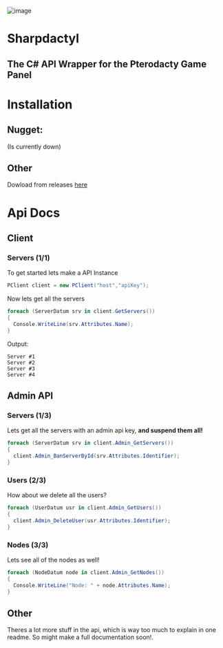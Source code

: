 ![image](https://cdn.discordapp.com/attachments/515033167850373122/610725914271285250/pterodactyl_logo_transparent.png)
# Sharpdactyl
## The C# API Wrapper for the Pterodacty Game Panel

# Installation
## Nugget:
(Is currently down)
## Other
Dowload from releases [here](https://github.com/KadePcGames/Sharpdactyl/releases/latest)

# Api Docs
## Client
### Servers (1/1)
To get started lets make a API Instance
```csharp
PClient client = new PClient("host","apiKey");
```
Now lets get all the servers
```csharp
foreach (ServerDatum srv in client.GetServers())
{
  Console.WriteLine(srv.Attributes.Name);
}
```
Output:
```
Server #1
Server #2
Server #3
Server #4
```
## Admin API
### Servers (1/3)
Lets get all the servers with an admin api key,
**and suspend them all!**
```csharp
foreach (ServerDatum srv in client.Admin_GetServers())
{
  client.Admin_BanServerById(srv.Attributes.Identifier);
}
```
### Users (2/3)
How about we delete all the users?
```csharp
foreach (UserDatum usr in client.Admin_GetUsers())
{
  client.Admin_DeleteUser(usr.Attributes.Identifier);
}
```
### Nodes (3/3)
Lets see all of the nodes as well!
```csharp
foreach (NodeDatum node in client.Admin_GetNodes())
{
  Console.WriteLine("Node: " + node.Attributes.Name);
}
```
## Other
Theres a lot more stuff in the api, which is way too much to explain in one readme. So might make a full documentation soon!.
